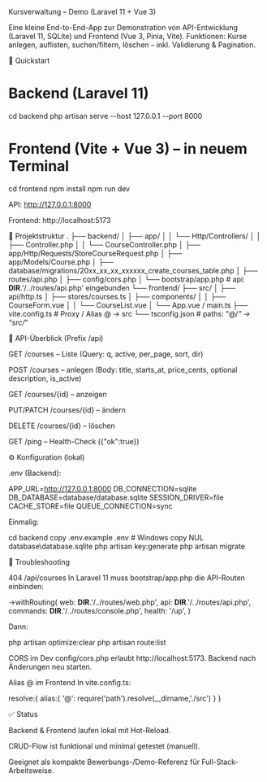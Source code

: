 Kursverwaltung – Demo (Laravel 11 + Vue 3)

Eine kleine End-to-End-App zur Demonstration von API-Entwicklung (Laravel 11, SQLite) und Frontend (Vue 3, Pinia, Vite).
Funktionen: Kurse anlegen, auflisten, suchen/filtern, löschen – inkl. Validierung & Pagination.

🚀 Quickstart
# Backend (Laravel 11)
cd backend
php artisan serve --host 127.0.0.1 --port 8000

# Frontend (Vite + Vue 3) – in neuem Terminal
cd frontend
npm install
npm run dev


API: http://127.0.0.1:8000

Frontend: http://localhost:5173

📂 Projektstruktur
.
├── backend/
│   ├── app/
│   │   └── Http/Controllers/
│   │       ├── Controller.php
│   │       └── CourseController.php
│   ├── app/Http/Requests/StoreCourseRequest.php
│   ├── app/Models/Course.php
│   ├── database/migrations/20xx_xx_xx_xxxxxx_create_courses_table.php
│   ├── routes/api.php
│   ├── config/cors.php
│   └── bootstrap/app.php        # api: __DIR__.'/../routes/api.php' eingebunden
└── frontend/
    ├── src/
    │   ├── api/http.ts
    │   ├── stores/courses.ts
    │   ├── components/
    │   │   ├── CourseForm.vue
    │   │   └── CourseList.vue
    │   └── App.vue / main.ts
    ├── vite.config.ts           # Proxy / Alias @ → src
    └── tsconfig.json            # paths: "@/*" → "src/*"

🔌 API-Überblick (Prefix /api)

GET /courses – Liste (Query: q, active, per_page, sort, dir)

POST /courses – anlegen (Body: title, starts_at, price_cents, optional description, is_active)

GET /courses/{id} – anzeigen

PUT/PATCH /courses/{id} – ändern

DELETE /courses/{id} – löschen

GET /ping – Health-Check ({"ok":true})

⚙️ Konfiguration (lokal)

.env (Backend):

APP_URL=http://127.0.0.1:8000
DB_CONNECTION=sqlite
DB_DATABASE=database/database.sqlite
SESSION_DRIVER=file
CACHE_STORE=file
QUEUE_CONNECTION=sync


Einmalig:

cd backend
copy .env.example .env          # Windows
copy NUL database\database.sqlite
php artisan key:generate
php artisan migrate

🧰 Troubleshooting

404 /api/courses
In Laravel 11 muss bootstrap/app.php die API-Routen einbinden:

->withRouting(
    web: __DIR__.'/../routes/web.php',
    api: __DIR__.'/../routes/api.php',
    commands: __DIR__.'/../routes/console.php',
    health: '/up',
)


Dann:

php artisan optimize:clear
php artisan route:list


CORS im Dev
config/cors.php erlaubt http://localhost:5173. Backend nach Änderungen neu starten.

Alias @ im Frontend
In vite.config.ts:

resolve:{ alias:{ '@': require('path').resolve(__dirname,'./src') } }

✅ Status

Backend & Frontend laufen lokal mit Hot-Reload.

CRUD-Flow ist funktional und minimal getestet (manuell).

Geeignet als kompakte Bewerbungs-/Demo-Referenz für Full-Stack-Arbeitsweise.